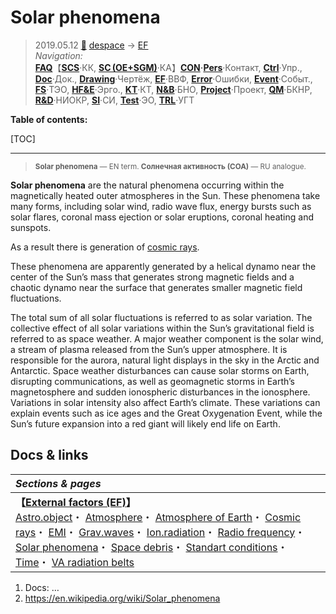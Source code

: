 # Solar phenomena
> 2019.05.12 [🚀](../../index/index.md) [despace](index.md) → [EF](ef.md)  
> *Navigation:*  
> **[FAQ](faq.md)**【**[SCS](scs.md)**·КК, **[SC (OE+SGM)](sc.md)**·КА】**[CON](contact.md)·[Pers](person.md)**·Контакт, **[Ctrl](control.md)**·Упр., **[Doc](doc.md)**·Док., **[Drawing](drawing.md)**·Чертёж, **[EF](ef.md)**·ВВФ, **[Error](error.md)**·Ошибки, **[Event](event.md)**·Событ., **[FS](fs.md)**·ТЭО, **[HF&E](hfe.md)**·Эрго., **[KT](kt.md)**·КТ, **[N&B](nnb.md)**·БНО, **[Project](project.md)**·Проект, **[QM](qm.md)**·БКНР, **[R&D](rnd.md)**·НИОКР, **[SI](si.md)**·СИ, **[Test](test.md)**·ЭО, **[TRL](trl.md)**·УГТ

**Table of contents:**

[TOC]

---
> <small>**Solar phenomena** — EN term. **Солнечная активность (СОА)** — RU analogue.</small>

**Solar phenomena** are the natural phenomena occurring within the magnetically heated outer atmospheres in the Sun. These phenomena take many forms, including solar wind, radio wave flux, energy bursts such as solar flares, coronal mass ejection or solar eruptions, coronal heating and sunspots.

As a result there is generation of [cosmic rays](ion_rad.md).

These phenomena are apparently generated by a helical dynamo near the center of the Sun’s mass that generates strong magnetic fields and a chaotic dynamo near the surface that generates smaller magnetic field fluctuations.

The total sum of all solar fluctuations is referred to as solar variation. The collective effect of all solar variations within the Sun’s gravitational field is referred to as space weather. A major weather component is the solar wind, a stream of plasma released from the Sun’s upper atmosphere. It is responsible for the aurora, natural light displays in the sky in the Arctic and Antarctic. Space weather disturbances can cause solar storms on Earth, disrupting communications, as well as geomagnetic storms in Earth’s magnetosphere and sudden ionospheric disturbances in the ionosphere. Variations in solar intensity also affect Earth’s climate. These variations can explain events such as ice ages and the Great Oxygenation Event, while the Sun’s future expansion into a red giant will likely end life on Earth.



## Docs & links
|*Sections & pages*|
|:-|
|**【[External factors (EF)](ef.md)】**<br> [Astro.object](aob.md)・ [Atmosphere](atmosphere.md)・ [Atmosphere of Earth](earth.md)・ [Cosmic rays](ion_rad.md)・ [EMI](emi.md)・ [Grav.waves](gravwave.md)・ [Ion.radiation](ion_rad.md)・ [Radio frequency](comms.md)・ [Solar phenomena](solar_ph.md)・ [Space debris](sdeb.md)・ [Standart conditions](sctp.md)・ [Time](time.md)・ [VA radiation belts](ion_rad.md)|

   1. Docs: …
   1. <https://en.wikipedia.org/wiki/Solar_phenomena>
